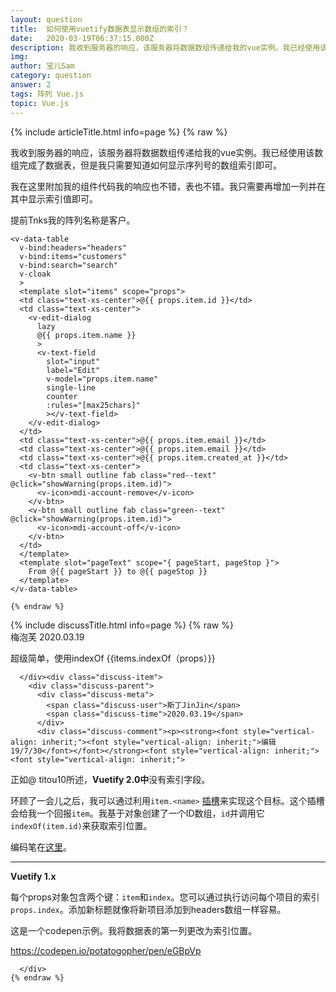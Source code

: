 ```yaml
---
layout: question
title:  如何使用vuetify数据表显示数组的索引？
date:   2020-03-19T06:37:15.000Z
description: 我收到服务器的响应，该服务器将数据数组传递给我的vue实例。我已经使用该数组完成了数据表，但是我只需要知道如何显示序列号的数组索引即可。我在这里附加我...
img: 
author: 宝儿Sam
category: question
answer: 2
tags: 阵列 Vue.js
topic: Vue.js
---
```

<div class="article-root">
  <div class="article">
    {% include articleTitle.html info=page %}
    {% raw %}
    <div class="article-content"><p><font style="vertical-align: inherit;"><font style="vertical-align: inherit;">我收到服务器的响应，该服务器将数据数组传递给我的vue实例。</font><font style="vertical-align: inherit;">我已经使用该数组完成了数据表，但是我只需要知道如何显示序列号的数组索引即可。</font></font></p>

<p><font style="vertical-align: inherit;"><font style="vertical-align: inherit;">我在这里附加我的组件代码我的响应也不错，表也不错。我只需要再增加一列并在其中显示索引值即可。</font></font></p>

<p><font style="vertical-align: inherit;"><font style="vertical-align: inherit;">提前Tnks我的阵列名称是客户。</font></font></p>

<pre><code>&lt;v-data-table<font></font>
  v-bind:headers="headers"<font></font>
  v-bind:items="customers"<font></font>
  v-bind:search="search"<font></font>
  v-cloak<font></font>
  &gt;<font></font>
  &lt;template slot="items" scope="props"&gt;<font></font>
  &lt;td class="text-xs-center"&gt;@{{ props.item.id }}&lt;/td&gt;<font></font>
  &lt;td class="text-xs-center"&gt;<font></font>
    &lt;v-edit-dialog<font></font>
      lazy<font></font>
      @{{ props.item.name }}<font></font>
      &gt;<font></font>
      &lt;v-text-field<font></font>
        slot="input"<font></font>
        label="Edit"<font></font>
        v-model="props.item.name"<font></font>
        single-line<font></font>
        counter<font></font>
        :rules="[max25chars]"<font></font>
        &gt;&lt;/v-text-field&gt;<font></font>
    &lt;/v-edit-dialog&gt;<font></font>
  &lt;/td&gt;<font></font>
  &lt;td class="text-xs-center"&gt;@{{ props.item.email }}&lt;/td&gt;<font></font>
  &lt;td class="text-xs-center"&gt;@{{ props.item.email }}&lt;/td&gt;<font></font>
  &lt;td class="text-xs-center"&gt;@{{ props.item.created_at }}&lt;/td&gt;<font></font>
  &lt;td class="text-xs-center"&gt;<font></font>
    &lt;v-btn small outline fab class="red--text" @click="showWarning(props.item.id)"&gt;<font></font>
      &lt;v-icon&gt;mdi-account-remove&lt;/v-icon&gt;<font></font>
    &lt;/v-btn&gt;<font></font>
    &lt;v-btn small outline fab class="green--text" @click="showWarning(props.item.id)"&gt;<font></font>
      &lt;v-icon&gt;mdi-account-off&lt;/v-icon&gt;<font></font>
    &lt;/v-btn&gt;<font></font>
  &lt;/td&gt;<font></font>
  &lt;/template&gt;<font></font>
  &lt;template slot="pageText" scope="{ pageStart, pageStop }"&gt;<font></font>
    From @{{ pageStart }} to @{{ pageStop }}<font></font>
  &lt;/template&gt;<font></font>
&lt;/v-data-table&gt;<font></font>
</code></pre></div>
    {% endraw %}
  </div>

  <div class="discuss-wrapper">
    {% include discussTitle.html info=page %}
    {% raw %}
    <div class="discuss-item">
        <div class="discuss-parent">
          <div class="discuss-meta">
            <span class="discuss-user">梅泡芙</span>
            <span class="discuss-time">2020.03.19</span>
          </div>
          <div class="discuss-comment"><p><font style="vertical-align: inherit;"><font style="vertical-align: inherit;">超级简单，使用indexOf {{items.indexOf（props）}}</font></font></p></div>
        </div>
        
      </div><div class="discuss-item">
        <div class="discuss-parent">
          <div class="discuss-meta">
            <span class="discuss-user">斯丁JinJin</span>
            <span class="discuss-time">2020.03.19</span>
          </div>
          <div class="discuss-comment"><p><strong><font style="vertical-align: inherit;"><font style="vertical-align: inherit;">编辑19/7/30</font></font></strong><font style="vertical-align: inherit;"><font style="vertical-align: inherit;"> 
正如@ titou10所述，</font></font><strong><font style="vertical-align: inherit;"><font style="vertical-align: inherit;">Vuetify 2.0中</font></font></strong><font style="vertical-align: inherit;"><font style="vertical-align: inherit;">没有索引字段</font><font style="vertical-align: inherit;">。</font></font></p>

<p><font style="vertical-align: inherit;"><font style="vertical-align: inherit;">环顾了一会儿之后，我可以通过利用</font></font><code>item.&lt;name&gt;</code> <a href="https://vuetifyjs.com/en/components/data-tables#api" rel="noreferrer"><font style="vertical-align: inherit;"><font style="vertical-align: inherit;">插槽</font></font></a><font style="vertical-align: inherit;"><font style="vertical-align: inherit;">来实现这个目标</font><font style="vertical-align: inherit;">。</font><font style="vertical-align: inherit;">这个插槽会给我一个回报</font></font><code>item</code><font style="vertical-align: inherit;"><font style="vertical-align: inherit;">。</font><font style="vertical-align: inherit;">我基于对象创建了一个ID数组，</font></font><code>id</code><font style="vertical-align: inherit;"><font style="vertical-align: inherit;">并调用它</font></font><code>indexOf(item.id)</code><font style="vertical-align: inherit;"><font style="vertical-align: inherit;">来获取索引位置。</font></font></p>

<p><font style="vertical-align: inherit;"><font style="vertical-align: inherit;">编码笔在</font></font><a href="https://codepen.io/anon/pen/JgNPQd?&amp;editable=true&amp;editors=101" rel="noreferrer"><font style="vertical-align: inherit;"><font style="vertical-align: inherit;">这里</font></font></a><font style="vertical-align: inherit;"><font style="vertical-align: inherit;">。</font></font></p>

<hr>

<p><strong><font style="vertical-align: inherit;"><font style="vertical-align: inherit;">Vuetify 1.x</font></font></strong></p>

<p><font style="vertical-align: inherit;"><font style="vertical-align: inherit;">每个props对象包含两个键：</font></font><code>item</code><font style="vertical-align: inherit;"><font style="vertical-align: inherit;">和</font></font><code>index</code><font style="vertical-align: inherit;"><font style="vertical-align: inherit;">。</font><font style="vertical-align: inherit;">您可以通过执行访问每个项目的索引</font></font><code>props.index</code><font style="vertical-align: inherit;"><font style="vertical-align: inherit;">。</font><font style="vertical-align: inherit;">添加新标题就像将新项目添加到headers数组一样容易。</font></font></p>

<p><font style="vertical-align: inherit;"><font style="vertical-align: inherit;">这是一个codepen示例。</font><font style="vertical-align: inherit;">我将数据表的第一列更改为索引位置。</font></font></p>

<p><a href="https://codepen.io/potatogopher/pen/eGBpVp" rel="noreferrer"><font style="vertical-align: inherit;"><font style="vertical-align: inherit;">https://codepen.io/potatogopher/pen/eGBpVp</font></font></a></p></div>
        </div>
        
      </div>
    {% endraw %}
  </div>
<div>
